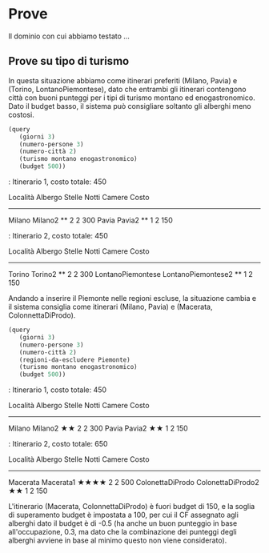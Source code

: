 # Prove

Il dominio con cui abbiamo testato ...

## Prove su tipo di turismo

In questa situazione abbiamo come itinerari preferiti (Milano, Pavia) e
(Torino, LontanoPiemontese), dato che entrambi gli itinerari contengono città
con buoni punteggi per i tipi di turismo montano ed enogastronomico. Dato il
budget basso, il sistema può consigliare soltanto gli alberghi meno costosi.

```lisp
(query
   (giorni 3)
   (numero-persone 3)
   (numero-città 2)
   (turismo montano enogastronomico)
   (budget 500))
```

: Itinerario 1, costo totale: 450

Località            Albergo             Stelle    Notti   Camere    Costo
------------------  ------------------- --------- ------- --------- ---------
Milano              Milano2             **        2       2         300
Pavia               Pavia2              **        1       2         150


: Itinerario 2, costo totale: 450

Località            Albergo             Stelle    Notti   Camere    Costo
------------------  ------------------- --------- ------- --------- ---------
Torino              Torino2             **        2       2         300
LontanoPiemontese   LontanoPiemontese2  **        1       2         150

Andando a inserire il Piemonte nelle regioni escluse, la situazione cambia e il
sistema consiglia come itinerari (Milano, Pavia) e (Macerata,
ColonnettaDiProdo).
```lisp
(query
   (giorni 3)
   (numero-persone 3)
   (numero-città 2)
   (regioni-da-escludere Piemonte)
   (turismo montano enogastronomico)
   (budget 500))
```

: Itinerario 1, costo totale: 450

Località            Albergo             Stelle    Notti   Camere    Costo
------------------  ------------------- --------- ------- --------- ---------
Milano              Milano2             ★★        2       2         300
Pavia               Pavia2              ★★        1       2         150


: Itinerario 2, costo totale: 650

Località            Albergo             Stelle    Notti   Camere    Costo
------------------  ------------------- --------- ------- --------- ---------
Macerata            Macerata1           ★★★★      2       2         500
ColonettaDiProdo    ColonettaDiProdo2   ★★        1       2         150

L'itinerario (Macerata, ColonnettaDiProdo) è fuori budget di 150, e la soglia
di superamento budget è impostata a 100, per cui il CF assegnato agli alberghi
dato il budget è di -0.5 (ha anche un buon punteggio in base all'occupazione,
0.3, ma dato che la combinazione dei punteggi degli alberghi avviene in base al
minimo questo non viene considerato). 
